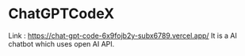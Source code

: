 # ChatGPTCodeX
Link : https://chat-gpt-code-6x9fojb2y-subx6789.vercel.app/
It is a AI chatbot which uses open AI API.
